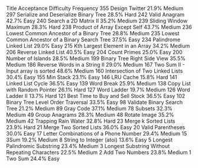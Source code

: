 
#
Title
Acceptance
Difficulty
Frequency
355	Design Twitter	21.9%	Medium
297	Serialize and Deserialize Binary Tree	28.5%	Hard
242	Valid Anagram	42.7%	Easy
240	Search a 2D Matrix II	35.2%	Medium
239	Sliding Window Maximum	28.3%	Hard
238	Product of Array Except Self	43.7%	Medium
236	Lowest Common Ancestor of a Binary Tree	28.8%	Medium
235	Lowest Common Ancestor of a Binary Search Tree	37.5%	Easy
234	Palindrome Linked List	29.0%	Easy
215	Kth Largest Element in an Array	34.2%	Medium
206	Reverse Linked List	40.5%	Easy
204	Count Primes	25.0%	Easy
200	Number of Islands	28.5%	Medium
199	Binary Tree Right Side View	35.5%	Medium
186	Reverse Words in a String II 	29.0%	Medium
167	Two Sum II - Input array is sorted 	48.6%	Medium
160	Intersection of Two Linked Lists	30.4%	Easy
155	Min Stack	23.1%	Easy
146	LRU Cache	15.8%	Hard
141	Linked List Cycle	36.5%	Easy
139	Word Break	25.9%	Medium
138	Copy List with Random Pointer	26.1%	Hard
127	Word Ladder	19.7%	Medium
126	Word Ladder II	13.7%	Hard
121	Best Time to Buy and Sell Stock	36.5%	Easy
102	Binary Tree Level Order Traversal	33.5%	Easy
98	Validate Binary Search Tree	21.2%	Medium
89	Gray Code	37.1%	Medium
78	Subsets	32.3%	Medium
49	Group Anagrams	28.3%	Medium
48	Rotate Image	35.2%	Medium
42	Trapping Rain Water	32.8%	Hard
23	Merge k Sorted Lists	23.9%	Hard
21	Merge Two Sorted Lists	36.0%	Easy
20	Valid Parentheses	30.0%	Easy
17	Letter Combinations of a Phone Number	29.4%	Medium
15	3Sum	19.2%	Medium
8	String to Integer (atoi)	13.6%	Easy
5	Longest Palindromic Substring	23.4%	Medium
3	Longest Substring Without Repeating Characters	22.5%	Medium
2	Add Two Numbers	23.8%	Medium
1	Two Sum	24.4%	Easy
